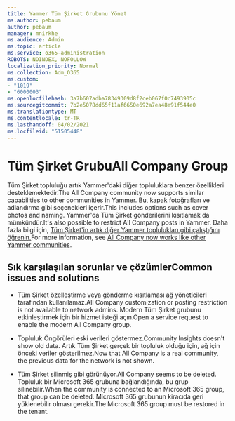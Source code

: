 ```yaml
---
title: Yammer Tüm Şirket Grubunu Yönet
ms.author: pebaum
author: pebaum
manager: mnirkhe
ms.audience: Admin
ms.topic: article
ms.service: o365-administration
ROBOTS: NOINDEX, NOFOLLOW
localization_priority: Normal
ms.collection: Adm_O365
ms.custom:
- "1019"
- "6000003"
ms.openlocfilehash: 3a7b607adba78349309d8f2ceb067f0c7493905c
ms.sourcegitcommit: 7b2e5078dd65f11af6650e692a7ea48e91f544e0
ms.translationtype: MT
ms.contentlocale: tr-TR
ms.lasthandoff: 04/02/2021
ms.locfileid: "51505448"
---
```

# <a name="all-company-group"></a><span data-ttu-id="2f8af-102">Tüm Şirket Grubu</span><span class="sxs-lookup"><span data-stu-id="2f8af-102">All Company Group</span></span>

<span data-ttu-id="2f8af-103">Tüm Şirket topluluğu artık Yammer'daki diğer topluluklara benzer özellikleri desteklemektedir.</span><span class="sxs-lookup"><span data-stu-id="2f8af-103">The All Company community now supports similar capabilities to other communities in Yammer.</span></span> <span data-ttu-id="2f8af-104">Bu, kapak fotoğrafları ve adlandırma gibi seçenekleri içerir.</span><span class="sxs-lookup"><span data-stu-id="2f8af-104">This includes options such as cover photos and naming.</span></span> <span data-ttu-id="2f8af-105">Yammer'da Tüm Şirket gönderilerini kısıtlamak da mümkündür.</span><span class="sxs-lookup"><span data-stu-id="2f8af-105">It's also possible to restrict All Company posts in Yammer.</span></span> <span data-ttu-id="2f8af-106">Daha fazla bilgi için, [Tüm Şirket'in artık diğer Yammer toplulukları gibi çalıştığını öğrenin.](https://docs.microsoft.com/yammer/manage-yammer-groups/yammer-all-company-yammer-community)</span><span class="sxs-lookup"><span data-stu-id="2f8af-106">For more information, see [All Company now works like other Yammer communities](https://docs.microsoft.com/yammer/manage-yammer-groups/yammer-all-company-yammer-community).</span></span>

## <a name="common-issues-and-solutions"></a><span data-ttu-id="2f8af-107">Sık karşılaşılan sorunlar ve çözümler</span><span class="sxs-lookup"><span data-stu-id="2f8af-107">Common issues and solutions</span></span>

- <span data-ttu-id="2f8af-108">Tüm Şirket özelleştirme veya gönderme kısıtlaması ağ yöneticileri tarafından kullanılamaz.</span><span class="sxs-lookup"><span data-stu-id="2f8af-108">All Company customization or posting restriction is not available to network admins.</span></span> <span data-ttu-id="2f8af-109">Modern Tüm Şirket grubunu etkinleştirmek için bir hizmet isteği açın.</span><span class="sxs-lookup"><span data-stu-id="2f8af-109">Open a service request to enable the modern All Company group.</span></span>

- <span data-ttu-id="2f8af-110">Topluluk Öngörüleri eski verileri göstermez.</span><span class="sxs-lookup"><span data-stu-id="2f8af-110">Community Insights doesn't show old data.</span></span> <span data-ttu-id="2f8af-111">Artık Tüm Şirket gerçek bir topluluk olduğu için, ağ için önceki veriler gösterilmez.</span><span class="sxs-lookup"><span data-stu-id="2f8af-111">Now that All Company is a real community, the previous data for the network is not shown.</span></span>

- <span data-ttu-id="2f8af-112">Tüm Şirket silinmiş gibi görünüyor.</span><span class="sxs-lookup"><span data-stu-id="2f8af-112">All Company seems to be deleted.</span></span> <span data-ttu-id="2f8af-113">Topluluk bir Microsoft 365 grubuna bağlandığında, bu grup silinebilir.</span><span class="sxs-lookup"><span data-stu-id="2f8af-113">When the community is connected to an Microsoft 365 group, that group can be deleted.</span></span> <span data-ttu-id="2f8af-114">Microsoft 365 grubunun kiracıda geri yüklenebilir olması gerekir.</span><span class="sxs-lookup"><span data-stu-id="2f8af-114">The Microsoft 365 group must be restored in the tenant.</span></span>

